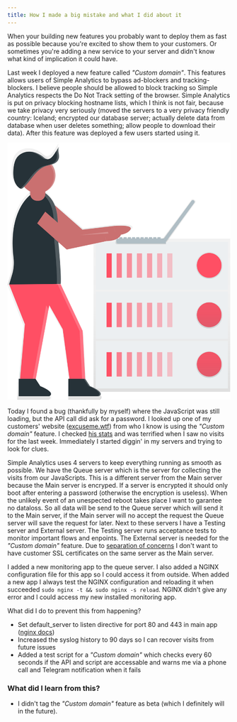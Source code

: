 ```yaml
---
title: How I made a big mistake and what I did about it
---
```


When your building new features you probably want to deploy them as fast as possible because you're excited to show them to your customers. Or sometimes you're adding a new service to your server and didn't know what kind of implication it could have.

Last week I deployed a new feature called _"Custom domain"_. This features allows users of Simple Analytics to bypass ad-blockers and tracking-blockers. I believe people should be allowed to block tracking so Simple Analytics respects the Do Not Track setting of the browser. Simple Analytics is put on privacy blocking hostname lists, which I think is not fair, because we take privacy very seriously (moved the servers to a very privacy friendly country: Iceland; encrypted our database server; actually delete data from database when user deletes something; allow people to download their data). After this feature was deployed a few users started using it.

<img class="limit-height" src="/images/server.svg" alt="">

Today I found a bug (thankfully by myself) where the JavaScript was still loading, but the API call did ask for a password. I looked up one of my customers' website ([excuseme.wtf](https://excuseme.wtf/?ref=blog.simpleanalytics.io)) from who I know is using the _"Custom domain"_ feature. I checked [his stats](https://simpleanalytics.io/excuseme.wtf) and was terrified when I saw no visits for the last week. Immediately I started diggin' in my servers and trying to look for clues.

Simple Analytics uses 4 servers to keep everything running as smooth as possible. We have the Queue server which is the server for collecting the visits from our JavaScripts. This is a different server from the Main server because the Main server is encryped. If a server is encrypted it should only boot after entering a password (otherwise the encryption is useless). When the unlikely event of an unespected reboot takes place I want to garantee no dataloss. So all data will be send to the Queue server which will send it to the Main server, if the Main server will no accept the request the Queue server will save the request for later. Next to these servers I have a Testing server and External server. The Testing server runs acceptance tests to monitor important flows and enpoints. The External server is needed for the _"Custom domain"_ feature. Due to [separation of concerns](https://en.wikipedia.org/wiki/Separation_of_concerns) I don't want to have customer SSL certificates on the same server as the Main server.

I added a new monitoring app to the queue server. I also added a NGINX configuration file for this app so I could access it from outside. When added a new app I always test the NGINX configuration and reloading it when succeeded `sudo nginx -t && sudo nginx -s reload`. NGINX didn't give any error and I could access my new installed monitoring app.

What did I do to prevent this from happening?

- Set default_server to listen directive for port 80 and 443 in main app ([nginx docs](https://nginx.org/en/docs/http/server_names.html#miscellaneous_names))
- Increased the syslog history to 90 days so I can recover visits from future issues
- Added a test script for a _"Custom domain"_ which checks every 60 seconds if the API and script are accessable and warns me via a phone call and Telegram notification when it fails

### What did I learn from this?

- I didn't tag the _"Custom domain"_ feature as beta (which I definitely will in the future).
